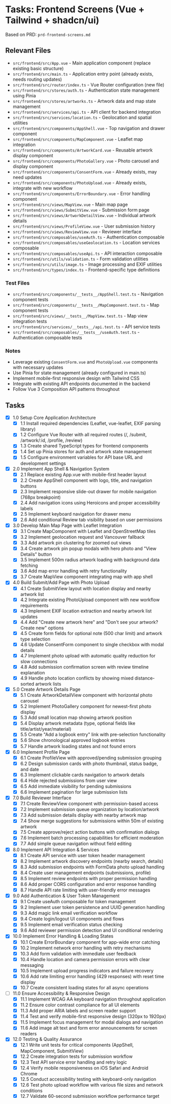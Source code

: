 # Tasks: Frontend Screens (Vue + Tailwind + shadcn/ui)

Based on PRD: `prd-frontend-screens.md`

## Relevant Files

- `src/frontend/src/App.vue` - Main application component (replace existing basic structure)
- `src/frontend/src/main.ts` - Application entry point (already exists, needs routing updates)
- `src/frontend/src/router/index.ts` - Vue Router configuration (new file)
- `src/frontend/src/stores/auth.ts` - Authentication state management using Pinia
- `src/frontend/src/stores/artworks.ts` - Artwork data and map state management
- `src/frontend/src/services/api.ts` - API client for backend integration
- `src/frontend/src/services/location.ts` - Geolocation and spatial utilities
- `src/frontend/src/components/AppShell.vue` - Top navigation and drawer component
- `src/frontend/src/components/MapComponent.vue` - Leaflet map integration
- `src/frontend/src/components/ArtworkCard.vue` - Reusable artwork display component
- `src/frontend/src/components/PhotoGallery.vue` - Photo carousel and display component
- `src/frontend/src/components/ConsentForm.vue` - Already exists, may need updates
- `src/frontend/src/components/PhotoUpload.vue` - Already exists, integrate with new workflow
- `src/frontend/src/components/ErrorBoundary.vue` - Error handling component
- `src/frontend/src/views/MapView.vue` - Main map page
- `src/frontend/src/views/SubmitView.vue` - Submission form page
- `src/frontend/src/views/ArtworkDetailView.vue` - Individual artwork details
- `src/frontend/src/views/ProfileView.vue` - User submission history
- `src/frontend/src/views/ReviewView.vue` - Reviewer interface
- `src/frontend/src/composables/useAuth.ts` - Authentication composable
- `src/frontend/src/composables/useGeolocation.ts` - Location services composable
- `src/frontend/src/composables/useApi.ts` - API interaction composable
- `src/frontend/src/utils/validation.ts` - Form validation utilities
- `src/frontend/src/utils/image.ts` - Image processing and EXIF utilities
- `src/frontend/src/types/index.ts` - Frontend-specific type definitions

### Test Files

- `src/frontend/src/components/__tests__/AppShell.test.ts` - Navigation component tests
- `src/frontend/src/components/__tests__/MapComponent.test.ts` - Map component tests
- `src/frontend/src/views/__tests__/MapView.test.ts` - Map view integration tests
- `src/frontend/src/services/__tests__/api.test.ts` - API service tests
- `src/frontend/src/composables/__tests__/useAuth.test.ts` - Authentication composable tests

### Notes

- Leverage existing `ConsentForm.vue` and `PhotoUpload.vue` components with necessary updates
- Use Pinia for state management (already configured in main.ts)
- Implement mobile-first responsive design with Tailwind CSS
- Integrate with existing API endpoints documented in the backend
- Follow Vue 3 Composition API patterns throughout

## Tasks

- [x] 1.0 Setup Core Application Architecture
  - [x] 1.1 Install required dependencies (Leaflet, vue-leaflet, EXIF parsing library)
  - [x] 1.2 Configure Vue Router with all required routes (/, /submit, /artwork/:id, /profile, /review)
  - [x] 1.3 Create shared TypeScript types for frontend components
  - [x] 1.4 Set up Pinia stores for auth and artwork state management
  - [x] 1.5 Configure environment variables for API base URL and development settings

- [x] 2.0 Implement App Shell & Navigation System
  - [x] 2.1 Replace existing App.vue with mobile-first header layout
  - [x] 2.2 Create AppShell component with logo, title, and navigation buttons
  - [x] 2.3 Implement responsive slide-out drawer for mobile navigation (768px breakpoint)
  - [x] 2.4 Add navigation icons using Heroicons and proper accessibility labels
  - [x] 2.5 Implement keyboard navigation for drawer menu
  - [x] 2.6 Add conditional Review tab visibility based on user permissions

- [x] 3.0 Develop Main Map Page with Leaflet Integration
  - [x] 3.1 Create MapComponent with Leaflet and OpenStreetMap tiles
  - [x] 3.2 Implement geolocation request and Vancouver fallback
  - [x] 3.3 Add artwork pin clustering for zoomed out views
  - [x] 3.4 Create artwork pin popup modals with hero photo and "View Details" button
  - [x] 3.5 Implement 500m radius artwork loading with background data fetching
  - [x] 3.6 Add map error handling with retry functionality
  - [x] 3.7 Create MapView component integrating map with app shell

- [x] 4.0 Build Submit/Add Page with Photo Upload
  - [x] 4.1 Create SubmitView layout with location display and nearby artwork list
  - [x] 4.2 Integrate existing PhotoUpload component with new workflow requirements
  - [x] 4.3 Implement EXIF location extraction and nearby artwork list updates
  - [x] 4.4 Add "Create new artwork here" and "Don't see your artwork? Create new" options
  - [x] 4.5 Create form fields for optional note (500 char limit) and artwork type selection
  - [x] 4.6 Update ConsentForm component to single checkbox with modal details
  - [x] 4.7 Implement photo upload with automatic quality reduction for slow connections
  - [x] 4.8 Add submission confirmation screen with review timeline explanation
  - [x] 4.9 Handle photo location conflicts by showing mixed distance-sorted artwork lists

- [x] 5.0 Create Artwork Details Page
  - [x] 5.1 Create ArtworkDetailView component with horizontal photo carousel
  - [x] 5.2 Implement PhotoGallery component for newest-first photo display
  - [x] 5.3 Add small location map showing artwork position
  - [x] 5.4 Display artwork metadata (type, optional fields like title/artist/year/material)
  - [x] 5.5 Create "Add a logbook entry" link with pre-selection functionality
  - [x] 5.6 Show chronological approved logbook entries
  - [x] 5.7 Handle artwork loading states and not found errors

- [x] 6.0 Implement Profile Page
  - [x] 6.1 Create ProfileView with approved/pending submission grouping
  - [x] 6.2 Design submission cards with photo thumbnail, status badge, and date
  - [x] 6.3 Implement clickable cards navigation to artwork details
  - [x] 6.4 Hide rejected submissions from user view
  - [x] 6.5 Add immediate visibility for pending submissions
  - [x] 6.6 Implement pagination for large submission lists

- [x] 7.0 Build Reviewer Interface
  - [x] 7.1 Create ReviewView component with permission-based access
  - [x] 7.2 Implement submission queue organization by location/artwork
  - [x] 7.3 Add submission details display with nearby artwork map
  - [x] 7.4 Show merge suggestions for submissions within 50m of existing artwork
  - [x] 7.5 Create approve/reject action buttons with confirmation dialogs
  - [x] 7.6 Implement batch processing capabilities for efficient moderation
  - [x] 7.7 Add simple queue navigation without field editing

- [x] 8.0 Implement API Integration & Services
  - [x] 8.1 Create API service with user token header management
  - [x] 8.2 Implement artwork discovery endpoints (nearby search, details)
  - [x] 8.3 Add submission endpoints with FormData photo upload handling
  - [x] 8.4 Create user management endpoints (submissions, profile)
  - [x] 8.5 Implement review endpoints with proper permission handling
  - [x] 8.6 Add proper CORS configuration and error response handling
  - [x] 8.7 Handle API rate limiting with user-friendly error messages

- [x] 9.0 Add Authentication & User Token Management
  - [x] 9.1 Create useAuth composable for token management
  - [x] 9.2 Implement user token persistence and UUID generation handling
  - [x] 9.3 Add magic link email verification workflow
  - [x] 9.4 Create login/logout UI components and flows
  - [x] 9.5 Implement email verification status checking
  - [x] 9.6 Add reviewer permission detection and UI conditional rendering

- [x] 10.0 Implement Error Handling & Loading States
  - [x] 10.1 Create ErrorBoundary component for app-wide error catching
  - [x] 10.2 Implement network error handling with retry mechanisms
  - [x] 10.3 Add form validation with immediate user feedback
  - [x] 10.4 Handle location and camera permission errors with clear messaging
  - [x] 10.5 Implement upload progress indicators and failure recovery
  - [x] 10.6 Add rate limiting error handling (429 responses) with reset time display
  - [x] 10.7 Create consistent loading states for all async operations

- [ ] 11.0 Ensure Accessibility & Responsive Design
  - [x] 11.1 Implement WCAG AA keyboard navigation throughout application
  - [x] 11.2 Ensure color contrast compliance for all UI elements
  - [x] 11.3 Add proper ARIA labels and screen reader support
  - [x] 11.4 Test and verify mobile-first responsive design (320px to 1920px)
  - [x] 11.5 Implement focus management for modal dialogs and navigation
  - [x] 11.6 Add image alt text and form error announcements for screen readers

- [x] 12.0 Testing & Quality Assurance
  - [x] 12.1 Write unit tests for critical components (AppShell, MapComponent, SubmitView)
  - [x] 12.2 Create integration tests for submission workflow
  - [x] 12.3 Test API service error handling and retry logic
  - [x] 12.4 Verify mobile responsiveness on iOS Safari and Android Chrome
  - [x] 12.5 Conduct accessibility testing with keyboard-only navigation
  - [x] 12.6 Test photo upload workflow with various file sizes and network conditions
  - [x] 12.7 Validate 60-second submission workflow performance target
